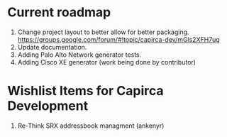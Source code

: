 # Current roadmap
1. Change project layout to better allow for better packaging. https://groups.google.com/forum/#!topic/capirca-dev/mGls2XFH7ug
2. Update documentation.
3. Adding Palo Alto Network generator tests.
4. Adding Cisco XE generator (work being done by contributor)

# Wishlist Items for Capirca Development
1. Re-Think SRX addressbook managment (ankenyr)
